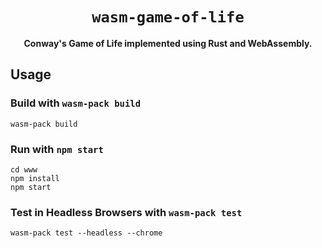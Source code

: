 <div align="center">
  <h1><code>wasm-game-of-life</code></h1>
  <p><strong>Conway's Game of Life implemented using Rust and WebAssembly.</strong></p>
</div>

## Usage

### Build with `wasm-pack build`

```
wasm-pack build
```

### Run with `npm start`

```
cd www
npm install
npm start
```

### Test in Headless Browsers with `wasm-pack test`

```
wasm-pack test --headless --chrome
```
